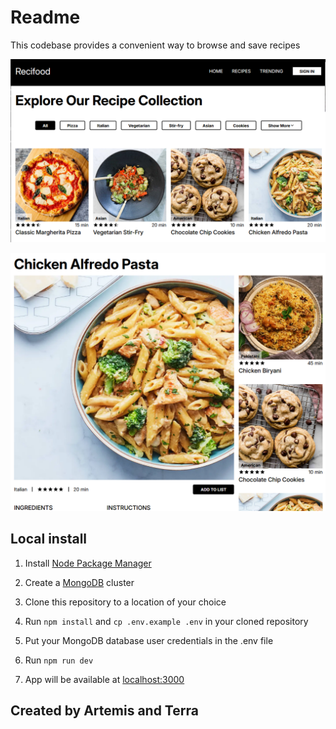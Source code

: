 # Readme

This codebase provides a convenient way to browse and save recipes

![Demo](demo1.png)

![Demo](demo2.png)

## Local install

1. Install [Node Package Manager](https://www.npmjs.com/) 

2. Create a [MongoDB](https://www.mongodb.com/) cluster

3. Clone this repository to a location of your choice

4. Run `npm install` and `cp .env.example .env` in your cloned repository

5. Put your MongoDB database user credentials in the .env file

6. Run `npm run dev`

7. App will be available at [localhost:3000](localhost:3000)

## Created by Artemis and Terra

